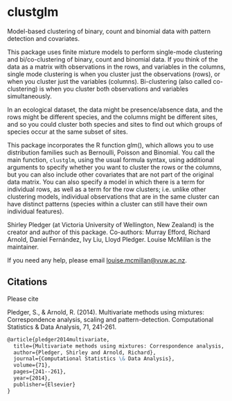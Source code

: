 # clustglm
Model-based clustering of binary, count and binomial data with pattern detection and covariates.

This package uses finite mixture models to perform single-mode clustering and bi/co-clustering of binary, count and binomial data. If you think of the data as a matrix with observations in the rows, and variables in the columns, single mode clustering is when you cluster just the observations (rows), or when you cluster just the variables (columns). Bi-clustering (also called co-clustering) is when you cluster both observations and variables simultaneously.

In an ecological dataset, the data might be presence/absence data, and the rows might be different species, and the columns might be different sites, and so you could cluster both species and sites to find out which groups of species occur at the same subset of sites.

This package incorporates the R function glm(), which allows you to use distribution families such as Bernoulli, Poisson and Binomial. You call the main function, `clustglm`, using the usual formula syntax, using additional arguments to specify whether you want to cluster the rows or the columns, but you can also include other covariates that are not part of the original data matrix. You can also specify a model in which there is a term for individual rows, as well as a term for the row clusters; i.e. unlike other clustering models, individual observations that are in the same cluster can have distinct patterns (species within a cluster can still have their own individual features).

Shirley Pledger (at Victoria University of Wellington, New Zealand) is the creator and author of this package. Co-authors: Murray Efford, Richard Arnold, Daniel Fernández, Ivy Liu, Lloyd Pledger. Louise McMillan is the maintainer.

If you need any help, please email louise.mcmillan@vuw.ac.nz.


## Citations
Please cite

Pledger, S., & Arnold, R. (2014). Multivariate methods using mixtures: Correspondence analysis, scaling and pattern-detection. Computational Statistics & Data Analysis, 71, 241-261.

````markdown
@article{pledger2014multivariate,
  title={Multivariate methods using mixtures: Correspondence analysis, scaling and pattern-detection},
  author={Pledger, Shirley and Arnold, Richard},
  journal={Computational Statistics \& Data Analysis},
  volume={71},
  pages={241--261},
  year={2014},
  publisher={Elsevier}
}
````

